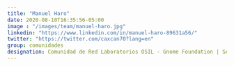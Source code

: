 ```yaml
---
title: "Manuel Haro"
date: 2020-08-10T16:35:56-05:00
image : "/images/team/manuel-haro.jpg"
linkedin: "https://www.linkedin.com/in/manuel-haro-89631a56/"
twitter: "https://twitter.com/caxcan70?lang=en"
group: comunidades
designation: Comunidad de Red Laboratorios OSIL - Gnome Foundation | SAlianza con comunidades, Sponsors y Contenidos
---
```


 